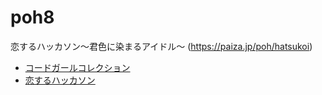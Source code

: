 # poh8
恋するハッカソン〜君色に染まるアイドル〜 (https://paiza.jp/poh/hatsukoi)

- [コードガールコレクション](codegirl.png)
- [恋するハッカソン](poh8.png)

